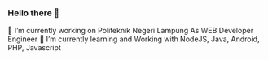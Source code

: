 ### Hello there 👋


🔭 I’m currently working on Politeknik Negeri Lampung As WEB Developer Engineer
🌱 I’m currently learning and Working with NodeJS, Java, Android, PHP, Javascript
